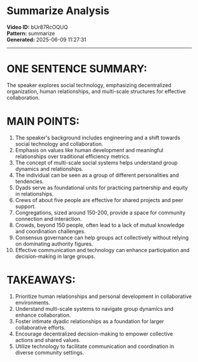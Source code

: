 # Summarize Analysis

**Video ID:** bUr87RcOQUQ  
**Pattern:** summarize  
**Generated:** 2025-06-09 11:27:31  

---

# ONE SENTENCE SUMMARY:
The speaker explores social technology, emphasizing decentralized organization, human relationships, and multi-scale structures for effective collaboration.

# MAIN POINTS:
1. The speaker's background includes engineering and a shift towards social technology and collaboration.
2. Emphasis on values like human development and meaningful relationships over traditional efficiency metrics.
3. The concept of multi-scale social systems helps understand group dynamics and relationships.
4. The individual can be seen as a group of different personalities and tendencies.
5. Dyads serve as foundational units for practicing partnership and equity in relationships.
6. Crews of about five people are effective for shared projects and peer support.
7. Congregations, sized around 150-200, provide a space for community connection and interaction.
8. Crowds, beyond 150 people, often lead to a lack of mutual knowledge and coordination challenges.
9. Consensus governance can help groups act collectively without relying on dominating authority figures.
10. Effective communication and technology can enhance participation and decision-making in large groups.

# TAKEAWAYS:
1. Prioritize human relationships and personal development in collaborative environments.
2. Understand multi-scale systems to navigate group dynamics and enhance collaboration.
3. Foster intimate dyadic relationships as a foundation for larger collaborative efforts.
4. Encourage decentralized decision-making to empower collective actions and shared values.
5. Utilize technology to facilitate communication and coordination in diverse community settings.